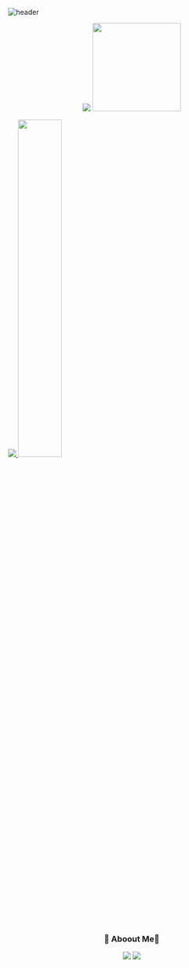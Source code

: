 ![header](https://capsule-render.vercel.app/api?type=waving&color=gradient&height=250&section=header&text=Hanbi-Kim&fontSize=80)


<!-- stats -->
<p align = "center"><img src = "https://github-readme-stats.vercel.app/api?username=khbbbbi&show_icons=true&theme=onedark">
<img style="height:180px" src="https://github-readme-stats.vercel.app/api/top-langs/?username=khbbbbi&layout=compact&theme=nord&hide_border=true" /></p>


<a href="s">
  <img src="https://github-readme-stats.vercel.app/api/top-langs/?username=khbbbbi&exclude_repo=dkssud8150.github.io&layout=compact&theme=tokyonight" />
</a>
<a href="s">
  <img src="https://github-readme-stats.vercel.app/api?username=khbbbbi&theme=tokyonight&show_icons=true" width="42%" />
</a>

<br>

<!-- 인스타,벨로그 -->
<h3 align = "center">😬 Aboout Me😬</h3>

<p align = "center"><a href="https://velog.io/@hamba" target="_blank"><img src="https://img.shields.io/badge/velog-82c59c?style=flat&logo=velog&logoColor=white"/></a>
<a href="https://www.instagram.com/o_ham.ba/" target="_blank"><img src="https://img.shields.io/badge/Instagram-e598b2?style=flat&logo=Instagram&logoColor=white"/></a></p>


<!--
**khbbbbi/khbbbbi** is a ✨ _special_ ✨ repository because its `README.md` (this file) appears on your GitHub profile.

Here are some ideas to get you started:

- 🔭 I’m currently working on ...
- 🌱 I’m currently learning ...
- 👯 I’m looking to collaborate on ...
- 🤔 I’m looking for help with ...
- 💬 Ask me about ...
- 📫 How to reach me: ...
- 😄 Pronouns: ...
- ⚡ Fun fact: ...
-->

